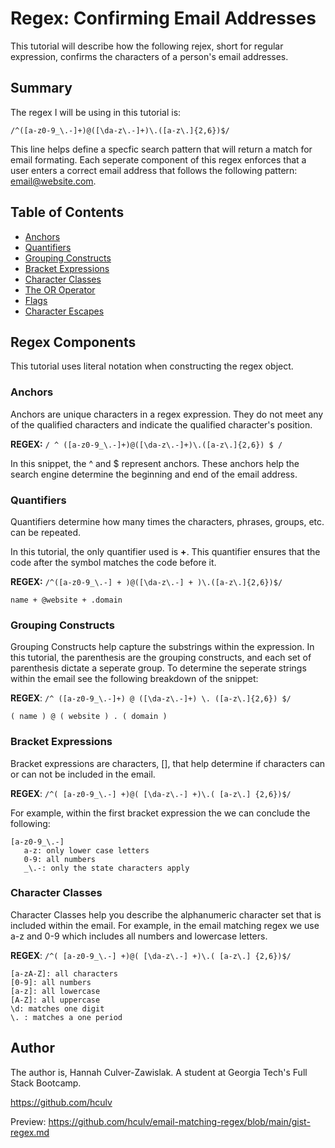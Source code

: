 # Regex: Confirming Email Addresses

This tutorial will describe how the following rejex, short for regular expression, confirms the characters of a person's email addresses. 

## Summary

The regex I will be using in this tutorial is:

`/^([a-z0-9_\.-]+)@([\da-z\.-]+)\.([a-z\.]{2,6})$/`

This line helps define a specfic search pattern that will return a match for email formating. Each seperate component of this regex enforces that a user enters a correct email address that follows the following pattern: email@website.com.


## Table of Contents

- [Anchors](#anchors)
- [Quantifiers](#quantifiers)
- [Grouping Constructs](#grouping-constructs)
- [Bracket Expressions](#bracket-expressions)
- [Character Classes](#character-classes)
- [The OR Operator](#the-or-operator)
- [Flags](#flags)
- [Character Escapes](#character-escapes)

## Regex Components
This tutorial uses literal notation when constructing the regex object.

### Anchors

Anchors are unique characters in a regex expression. They do not meet any of the qualified characters and indicate the qualified character's position.  

**REGEX:** `/ ^ ([a-z0-9_\.-]+)@([\da-z\.-]+)\.([a-z\.]{2,6}) $ /`

In this snippet, the ^ and $ represent anchors. These anchors help the search engine determine the beginning and end of the email address. 

### Quantifiers

Quantifiers determine how many times the characters, phrases, groups, etc. can be repeated.

In this tutorial, the only quantifier used is **+**. This quantifier ensures that the code after the symbol matches the code before it.

**REGEX:** `/^([a-z0-9_\.-] + )@([\da-z\.-] + )\.([a-z\.]{2,6})$/`

    name + @website + .domain

### Grouping Constructs

Grouping Constructs help capture the substrings within the expression. In this tutorial, the parenthesis are the grouping constructs, and each set of parenthesis dictate a seperate group. To determine the seperate strings within the email see the following breakdown of the snippet: 

**REGEX**:  `/^ ([a-z0-9_\.-]+) @ ([\da-z\.-]+) \. ([a-z\.]{2,6}) $/` 

    ( name ) @ ( website ) . ( domain )


### Bracket Expressions

Bracket expressions are characters, [], that help determine if characters can or can not be included in the email. 

**REGEX**:  `/^( [a-z0-9_\.-] +)@( [\da-z\.-] +)\.( [a-z\.] {2,6})$/` 

For example, within the first bracket expression the we can conclude the following: 

    [a-z0-9_\.-] 
       a-z: only lower case letters
       0-9: all numbers 
       _\.-: only the state characters apply 

### Character Classes

Character Classes help you describe the alphanumeric character set that is included within the email. For example, in the email matching regex we use a-z and 0-9 which includes all numbers and lowercase letters. 

**REGEX**:  `/^( [a-z0-9_\.-] +)@( [\da-z\.-] +)\.( [a-z\.] {2,6})$/`

    [a-zA-Z]: all characters
    [0-9]: all numbers
    [a-z]: all lowercase
    [A-Z]: all uppercase 
    \d: matches one digit
    \. : matches a one period  



## Author

The author is, Hannah Culver-Zawislak. A student at Georgia Tech's Full Stack Bootcamp. 

https://github.com/hculv 

Preview: https://github.com/hculv/email-matching-regex/blob/main/gist-regex.md
